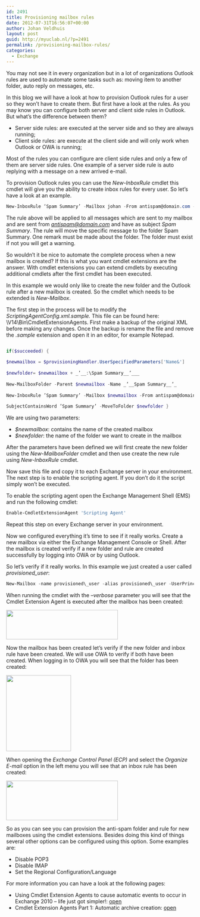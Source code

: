 ```yaml
---
id: 2491
title: Provisioning mailbox rules
date: 2012-07-31T16:56:07+00:00
author: Johan Veldhuis
layout: post
guid: http://myuclab.nl/?p=2491
permalink: /provisioning-mailbox-rules/
categories:
  - Exchange
---
```

You may not see it in every organization but in a lot of organizations Outlook rules are used to automate some tasks such as: moving item to another folder, auto reply on messages, etc.

In this blog we will have a look at how to provision Outlook rules for a user so they won’t have to create them. But first have a look at the rules. As you may know you can configure both server and client side rules in Outlook. But what’s the difference between them?

  * Server side rules: are executed at the server side and so they are always running;
  * Client side rules: are execute at the client side and will only work when Outlook or OWA is running;

Most of the rules you can configure are client side rules and only a few of them are server side rules. One example of a server side rule is auto replying with a message on a new arrived e-mail.

To provision Outlook rules you can use the _New-InboxRule_ cmdlet this cmdlet will give you the ability to create inbox rules for every user. So let’s have a look at an example.

```PowerShell
New-InboxRule ‘Spam Summary’ -Mailbox johan -From antispam@domain.com -SubjectContainsWord “Spam Summary“ -MoveToFolder ’ johan:\ Spam Summary’
```

The rule above will be applied to all messages which are sent to my mailbox and are sent from [_antispam@domain.com_](mailto:antispam@domain.com) and have as subject _Spam Summary_. The rule will move the specific message to the folder Spam Summary. One remark must be made about the folder. The folder must exist if not you will get a warning.

So wouldn’t it be nice to automate the complete process when a new mailbox is created? If this is what you want cmdlet extensions are the answer. With cmdlet extensions you can extend cmdlets by executing additional cmdlets after the first cmdlet has been executed.

In this example we would only like to create the new folder and the Outlook rule after a new mailbox is created. So the cmdlet which needs to be extended is _New-Mailbox_.

The first step in the process will be to modify the _ScriptingAgentConfig.xml.sample._ This file can be found here: \V14\Bin\CmdletExtensionAgents. First make a backup of the original XML before making any changes. Once the backup is rename the file and remove the _.sample_ extension and open it in an editor, for example Notepad.

```PowerShell

if($succeeded) {
  
$newmailbox = $provisioningHandler.UserSpecifiedParameters['Name&']
  
$newfolder= $newmailbox + _’__:\Spam Summary__’___
  
New-MailboxFolder -Parent $newmailbox -Name _’__Spam Summary__’_
  
New-InboxRule ’Spam Summary’ -Mailbox $newmailbox -From antispam@domain.com
  
SubjectContainsWord ’Spam Summary’ -MoveToFolder $newfolder }
```

We are using two parameters:

  * _$newmailbox_: contains the name of the created mailbox
  * _$newfolder_: the name of the folder we want to create in the mailbox

After the parameters have been defined we will first create the new folder using the _New-MailboxFolder_ cmdlet and then use create the new rule using _New-InboxRule_ cmdlet.

Now save this file and copy it to each Exchange server in your environment. The next step is to enable the scripting agent. If you don’t do it the script simply won’t be executed.

To enable the scripting agent open the Exchange Management Shell (EMS) and run the following cmdlet:

```PowerShell
Enable-CmdletExtensionAgent 'Scripting Agent'
```

Repeat this step on every Exchange server in your environment.

Now we configured everything it’s time to see if it really works. Create a new mailbox via either the Exchange Management Console or Shell. After the mailbox is created verify if a new folder and rule are created successfully by logging into OWA or by using Outlook.

So let’s verify if it really works. In this example we just created a user called _provisioned_user_:

```PowerShell
New-Mailbox -name provisioned\_user -alias provisioned\_user -UserPrincipalName provisioned_user@corp.local
```

When running the cmdlet with the _–verbose_ parameter you will see that the Cmdlet Extension Agent is executed after the mailbox has been created:

[<img title="New mailbox with cmdletextension agent enabled" src="https://i2.wp.com/myuclab.nl/wp-content/uploads/2012/07/new-mailbox-300x79.png?resize=300%2C79" alt="" width="300" height="79" data-recalc-dims="1" />](https://i1.wp.com/myuclab.nl/wp-content/uploads/2012/07/new-mailbox.png)

Now the mailbox has been created let’s verify if the new folder and inbox rule have been created. We will use OWA to verify if both have been created. When logging in to OWA you will see that the folder has been created:

[<img title="Mailbox folders" src="https://i1.wp.com/myuclab.nl/wp-content/uploads/2012/07/folders.png?resize=174%2C204" alt="" width="174" height="204" data-recalc-dims="1" />](https://i1.wp.com/myuclab.nl/wp-content/uploads/2012/07/folders.png)

When opening the _Exchange Control Panel (ECP)_ and select the _Organize E-mail_ option in the left menu you will see that an inbox rule has been created:

[<img title="New inbox rule" src="https://i0.wp.com/myuclab.nl/wp-content/uploads/2012/07/inbox-rule-300x106.png?resize=300%2C106" alt="" width="300" height="106" data-recalc-dims="1" />](https://i2.wp.com/myuclab.nl/wp-content/uploads/2012/07/inbox-rule.png)

So as you can see you can provision the anti-spam folder and rule for new mailboxes using the cmdlet extensions. Besides doing this kind of things several other options can be configured using this option. Some examples are:

  * Disable POP3
  * Disable IMAP
  * Set the Regional Configuration/Language

For more information you can have a look at the following pages:

  * Using Cmdlet Extension Agents to cause automatic events to occur in Exchange 2010 – life just got simpler!: <a href="http://www.ehloworld.com/194" target="_blank">open</a>
  * Cmdlet Extension Agents Part 1: Automatic archive creation: <a href="http://eightwone.com/2011/08/24/automatic-archive-provisioning-with-cmdlet-extension-agents/" target="_blank">open</a>

<div id="UMS_TOOLTIP" style="z-index: 2147483647; position: absolute; display: none; background: none transparent scroll repeat 0% 0%; cursor: pointer;">
  <img id="ums_img_tooltip" class="UMSRatingIcon" alt="" />
</div>